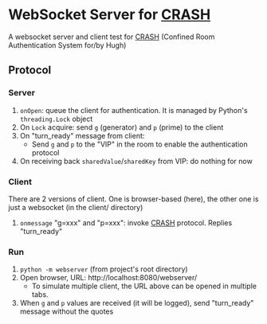 # WebSocket Server for [CRASH][crash]

A websocket server and client test for [CRASH][crash] (Confined Room Authentication System for/by Hugh)

## Protocol

### Server

1. `onOpen`: queue the client for authentication. It is managed by Python's `threading.Lock` object
2. On `Lock` acquire: send `g` (generator) and `p` (prime) to the client
3. On "turn_ready" message from client:
    * Send `g` and `p` to the "VIP" in the room to enable the authentication protocol
3. On receiving back `sharedValue`/`sharedKey` from VIP: do nothing for now

### Client

There are 2 versions of client. One is browser-based (here), the other one is just a websocket (in the client/ directory)

1. `onmessage` "g=xxx" and "p=xxx": invoke [CRASH][crash] protocol. Replies "turn_ready"

### Run

1. `python -m webserver` (from project's root directory)
2. Open browser, URL: http://localhost:8080/webserver/
    * To simulate multiple client, the URL above can be opened in multiple tabs.
3. When `g` and `p` values are received (it will be logged), send "turn_ready" message without the quotes

[crash]: https://github.com/Kaikj/CRASH
